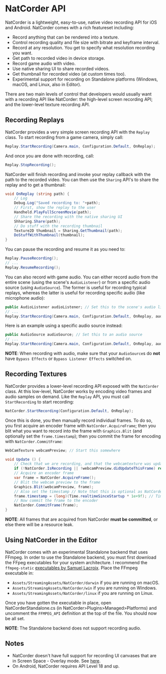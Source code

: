 # NatCorder API
NatCorder is a lightweight, easy-to-use, native video recording API for iOS and Android. NatCorder comes with a rich featureset including:
- Record anything that can be rendered into a texture.
- Control recording quality and file size with bitrate and keyframe interval.
- Record at any resolution. You get to specify what resolution recording you want.
- Get path to recorded video in device storage.
- Record game audio with video.
- Use native sharing UI to share recorded videos.
- Get thumbnail for recorded video (at custom times too).
- Experimental support for recording on Standalone platforms (Windows, macOS, and Linux, also in Editor).

There are two main levels of control that developers would usually want with a recording API like NatCorder: the high-level screen recording API; and the lower-level texture recording API.

## Recording Replays
NatCorder provides a very simple screen recording API with the `Replay` class. To start recording from a game camera, simply call:
```csharp
Replay.StartRecording(Camera.main, Configuration.Default, OnReplay);
```

And once you are done with recording, call:
```csharp
Replay.StopRecording();
```

NatCorder will finish recording and invoke your replay callback with the path to the recorded video. You can then use the `Sharing` API's to share the replay and to get a thumbnail:
```csharp
void OnReplay (string path) {
    // Log
    Debug.Log("Saved recording to: "+path);
    // First, show the replay to the user
    Handheld.PlayFullScreenMovie(path);
    // Share the recording with the native sharing UI
    Shharing.Share(path);
    // Do stuff with the recording thumbnail
    Texture2D thumbnail = Sharing.GetThumbnail(path);
    DoStuffWithThumbnail(thumbnail);
}
```

You can pause the recording and resume it as you need to:
```csharp
Replay.PauseRecording();
// ...
Replay.ResumeRecording();
```

You can also record with game audio. You can either record audio from the entire scene (using the scene's `AudioListener`) or from a specific audio source (using `AudioSource`). The former is useful for recording typical replays, whereas the latter is useful for recording specific audio (like microphone audio):
```csharp
public AudioListener audioListener; // Set this to the scene's audio listener
// ...
Replay.StartRecording(Camera.main, Configuration.Default, OnReplay, audioListener);
```

Here is an example using a specific audio source instead:
```csharp
public AudioSource audioSource; // Set this to an audio source
// ...
Replay.StartRecording(Camera.main, Configuration.Default, OnReplay, audioSource);
```

**NOTE**: When recording with audio, make sure that your `AudioSource`s do **not** have `Bypass Effects` or `Bypass Listener Effects` switched on.

## Recording Textures
NatCorder provides a lower-level recording API exposed with the `NatCorder` class. At this low-level, NatCorder works by encoding video frames and audio samples on demand. Like the `Replay` API, you must call `StartRecording` to start recording:
```csharp
NatCorder.StartRecording(Configuration.Default, OnReplay);
```

Once this is done, you then manually record individual frames. To do so, you first acquire an encoder frame with `NatCorder.AcquireFrame`; then you blit what you want to record into the frame with `Graphics.Blit` (and optionally set the `frame.timestamp`); then you commit the frame for encoding with `NatCorder.CommitFrame`:
```csharp
WebCamTexture webcamPreview; // Start this somewhere

void Update () {
    // Check that we are recording, and that the webcamtexture was updated this frame
    if (!NatCorder.IsRecording || !webcamPreview.didUpdateThisFrame) return;
    // Acquire an encoder frame
    var frame = NatCorder.AcquireFrame();
    // Blit the webcam preview to the frame
    Graphics.Blit(webcamPreview, frame);
    // Also set the timestamp // Note that this is optional as NatCorder sets the timestamp to when the frame was acquired by you, so only use it if you want to retime the video frames
    frame.timestamp = (long)(Time.realtimeSinceStartup * 1e+9f); // Timestamp must be in nanoseconds, so we multiply by 1e+9f
    // Now commit the frame to the encoder
    NatCorder.CommitFrame(frame);
}
```

**NOTE**: All frames that are acquired from NatCorder **must be committed**, or else there will be a resource leak.

## Using NatCorder in the Editor
NatCorder comes with an experimental Standalone backend that uses FFmpeg. In order to use the Standalone backend, you must first download the FFpeg executables for your system architecture. I recommend the `ffmpeg-static` [executables by Samuel Lacroix](https://github.com/KeatsPeeks/ffmpeg-static). Place the FFmpeg executable in:
- `Assets/StreamingAssets/NatCorder/darwin` if you are running on macOS.
- `Assets/StreamingAssets/NatCorder/win` if you are running on Windows.
- `Assets/StreamingAssets/NatCorder/linux` if you are running on Linux.

Once you have gotten the executable in place, open NatCorderStandalone.cs (in NatCorder>Plugins>Managed>Platforms) and uncomment the `FFMPEG_API` definition at the top of the file. You should now be all set.

**NOTE**: The Standalone backend does not support recording audio.

## Notes
- NatCorder doesn't have full support for recording UI canvases that are in Screen Space - Overlay mode. See [here](https://forum.unity3d.com/threads/render-a-canvas-to-rendertexture.272754/#post-1804847).
- On Android, NatCorder requires API Level 18 and up.